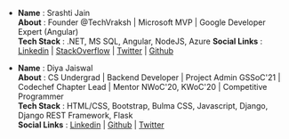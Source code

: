 <!-- - __Name__ :           
 __About__ :      
 __Tech Stack__ :      
 __Social Links__ : 
 __Portfolio__ : -->

- __Name__ : Srashti Jain             
 __About__ : Founder @TechVraksh | Microsoft MVP | Google Developer Expert (Angular)       
 __Tech Stack__ : .NET, MS SQL, Angular, NodeJS, Azure 
 __Social Links__ : [Linkedin](https://www.linkedin.com/in/srashtisj/) | [StackOverflow](https://stackoverflow.com/users/6676608/srashtisj) | [Twitter](https://twitter.com/srashtisj) | [Github](https://github.com/srashtisj)
 

- __Name__ : Diya Jaiswal    
 __About__ : CS Undergrad | Backend Developer | Project Admin GSSoC'21 | Codechef Chapter Lead | Mentor NWoC'20, KWoC'20 | Competitive Programmer <br>
 __Tech Stack__ : HTML/CSS, Bootstrap, Bulma CSS, Javascript, Django, Django REST Framework, Flask      
 __Social Links__ : [Linkedin](https://www.linkedin.com/in/diyajaiswal11/) | [Github](https://github.com/diyajaiswal11) | [Twitter](https://twitter.com/diyajaiswal_11)
